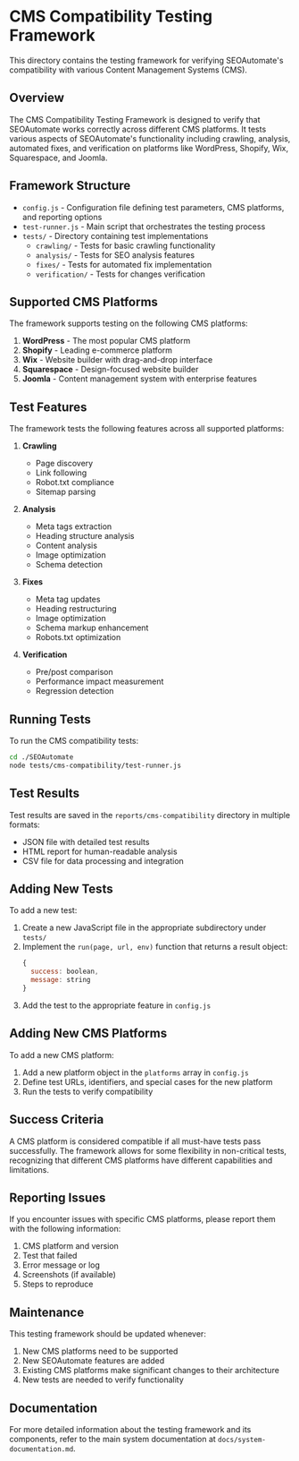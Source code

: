 # CMS Compatibility Testing Framework

This directory contains the testing framework for verifying SEOAutomate's compatibility with various Content Management Systems (CMS).

## Overview

The CMS Compatibility Testing Framework is designed to verify that SEOAutomate works correctly across different CMS platforms. It tests various aspects of SEOAutomate's functionality including crawling, analysis, automated fixes, and verification on platforms like WordPress, Shopify, Wix, Squarespace, and Joomla.

## Framework Structure

- `config.js` - Configuration file defining test parameters, CMS platforms, and reporting options
- `test-runner.js` - Main script that orchestrates the testing process
- `tests/` - Directory containing test implementations
  - `crawling/` - Tests for basic crawling functionality
  - `analysis/` - Tests for SEO analysis features
  - `fixes/` - Tests for automated fix implementation
  - `verification/` - Tests for changes verification

## Supported CMS Platforms

The framework supports testing on the following CMS platforms:

1. **WordPress** - The most popular CMS platform
2. **Shopify** - Leading e-commerce platform
3. **Wix** - Website builder with drag-and-drop interface
4. **Squarespace** - Design-focused website builder
5. **Joomla** - Content management system with enterprise features

## Test Features

The framework tests the following features across all supported platforms:

1. **Crawling**
   - Page discovery
   - Link following
   - Robot.txt compliance
   - Sitemap parsing

2. **Analysis**
   - Meta tags extraction
   - Heading structure analysis
   - Content analysis
   - Image optimization
   - Schema detection

3. **Fixes**
   - Meta tag updates
   - Heading restructuring
   - Image optimization
   - Schema markup enhancement
   - Robots.txt optimization

4. **Verification**
   - Pre/post comparison
   - Performance impact measurement
   - Regression detection

## Running Tests

To run the CMS compatibility tests:

```bash
cd ./SEOAutomate
node tests/cms-compatibility/test-runner.js
```

## Test Results

Test results are saved in the `reports/cms-compatibility` directory in multiple formats:

- JSON file with detailed test results
- HTML report for human-readable analysis
- CSV file for data processing and integration

## Adding New Tests

To add a new test:

1. Create a new JavaScript file in the appropriate subdirectory under `tests/`
2. Implement the `run(page, url, env)` function that returns a result object:
   ```js
   {
     success: boolean,
     message: string
   }
   ```
3. Add the test to the appropriate feature in `config.js`

## Adding New CMS Platforms

To add a new CMS platform:

1. Add a new platform object in the `platforms` array in `config.js`
2. Define test URLs, identifiers, and special cases for the new platform
3. Run the tests to verify compatibility

## Success Criteria

A CMS platform is considered compatible if all must-have tests pass successfully. The framework allows for some flexibility in non-critical tests, recognizing that different CMS platforms have different capabilities and limitations.

## Reporting Issues

If you encounter issues with specific CMS platforms, please report them with the following information:

1. CMS platform and version
2. Test that failed
3. Error message or log
4. Screenshots (if available)
5. Steps to reproduce

## Maintenance

This testing framework should be updated whenever:

1. New CMS platforms need to be supported
2. New SEOAutomate features are added
3. Existing CMS platforms make significant changes to their architecture
4. New tests are needed to verify functionality

## Documentation

For more detailed information about the testing framework and its components, refer to the main system documentation at `docs/system-documentation.md`.
